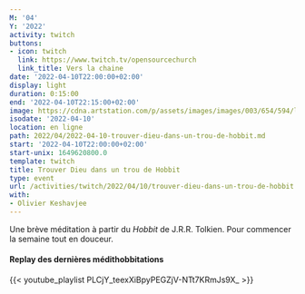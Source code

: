 ```yaml
---
M: '04'
Y: '2022'
activity: twitch
buttons:
- icon: twitch
  link: https://www.twitch.tv/opensourcechurch
  link_title: Vers la chaine
date: '2022-04-10T22:00:00+02:00'
display: light
duration: 0:15:00
end: '2022-04-10T22:15:00+02:00'
image: https://cdna.artstation.com/p/assets/images/images/003/654/594/large/sam-robberechts-finalrender1.jpg
isodate: '2022-04-10'
location: en ligne
path: 2022/04/2022-04-10-trouver-dieu-dans-un-trou-de-hobbit.md
start: '2022-04-10T22:00:00+02:00'
start-unix: 1649620800.0
template: twitch
title: Trouver Dieu dans un trou de Hobbit
type: event
url: /activities/twitch/2022/04/10/trouver-dieu-dans-un-trou-de-hobbit
with:
- Olivier Keshavjee
---
```

Une brève méditation à partir du *Hobbit* de J.R.R. Tolkien. Pour commencer la semaine tout en douceur.



#### Replay des dernières médithobbitations

{{< youtube_playlist PLCjY_teexXiBpyPEGZjV-NTt7KRmJs9X_ >}}